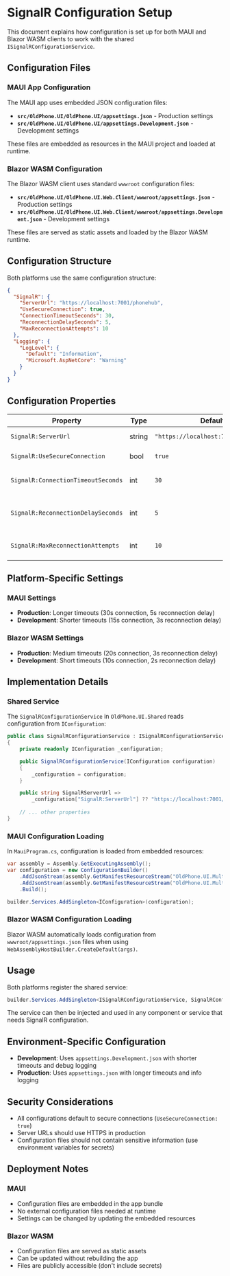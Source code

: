 # SignalR Configuration Setup

This document explains how configuration is set up for both MAUI and Blazor WASM clients to work with the shared `ISignalRConfigurationService`.

## Configuration Files

### MAUI App Configuration

The MAUI app uses embedded JSON configuration files:

- **`src/OldPhone.UI/OldPhone.UI/appsettings.json`** - Production settings
- **`src/OldPhone.UI/OldPhone.UI/appsettings.Development.json`** - Development settings

These files are embedded as resources in the MAUI project and loaded at runtime.

### Blazor WASM Configuration

The Blazor WASM client uses standard `wwwroot` configuration files:

- **`src/OldPhone.UI/OldPhone.UI.Web.Client/wwwroot/appsettings.json`** - Production settings
- **`src/OldPhone.UI/OldPhone.UI.Web.Client/wwwroot/appsettings.Development.json`** - Development settings

These files are served as static assets and loaded by the Blazor WASM runtime.

## Configuration Structure

Both platforms use the same configuration structure:

```json
{
  "SignalR": {
    "ServerUrl": "https://localhost:7001/phonehub",
    "UseSecureConnection": true,
    "ConnectionTimeoutSeconds": 30,
    "ReconnectionDelaySeconds": 5,
    "MaxReconnectionAttempts": 10
  },
  "Logging": {
    "LogLevel": {
      "Default": "Information",
      "Microsoft.AspNetCore": "Warning"
    }
  }
}
```

## Configuration Properties

| Property | Type | Default | Description |
|----------|------|---------|-------------|
| `SignalR:ServerUrl` | string | `"https://localhost:7001/phonehub"` | SignalR hub URL |
| `SignalR:UseSecureConnection` | bool | `true` | Whether to use HTTPS |
| `SignalR:ConnectionTimeoutSeconds` | int | `30` | Connection timeout in seconds |
| `SignalR:ReconnectionDelaySeconds` | int | `5` | Delay between reconnection attempts |
| `SignalR:MaxReconnectionAttempts` | int | `10` | Maximum reconnection attempts |

## Platform-Specific Settings

### MAUI Settings
- **Production**: Longer timeouts (30s connection, 5s reconnection delay)
- **Development**: Shorter timeouts (15s connection, 3s reconnection delay)

### Blazor WASM Settings
- **Production**: Medium timeouts (20s connection, 3s reconnection delay)
- **Development**: Short timeouts (10s connection, 2s reconnection delay)

## Implementation Details

### Shared Service
The `SignalRConfigurationService` in `OldPhone.UI.Shared` reads configuration from `IConfiguration`:

```csharp
public class SignalRConfigurationService : ISignalRConfigurationService
{
    private readonly IConfiguration _configuration;

    public SignalRConfigurationService(IConfiguration configuration)
    {
        _configuration = configuration;
    }

    public string SignalRServerUrl => 
        _configuration["SignalR:ServerUrl"] ?? "https://localhost:7001/phonehub";
    
    // ... other properties
}
```

### MAUI Configuration Loading
In `MauiProgram.cs`, configuration is loaded from embedded resources:

```csharp
var assembly = Assembly.GetExecutingAssembly();
var configuration = new ConfigurationBuilder()
    .AddJsonStream(assembly.GetManifestResourceStream("OldPhone.UI.MultiApp.appsettings.json")!)
    .AddJsonStream(assembly.GetManifestResourceStream("OldPhone.UI.MultiApp.appsettings.Development.json")!)
    .Build();

builder.Services.AddSingleton<IConfiguration>(configuration);
```

### Blazor WASM Configuration Loading
Blazor WASM automatically loads configuration from `wwwroot/appsettings.json` files when using `WebAssemblyHostBuilder.CreateDefault(args)`.

## Usage

Both platforms register the shared service:

```csharp
builder.Services.AddSingleton<ISignalRConfigurationService, SignalRConfigurationService>();
```

The service can then be injected and used in any component or service that needs SignalR configuration.

## Environment-Specific Configuration

- **Development**: Uses `appsettings.Development.json` with shorter timeouts and debug logging
- **Production**: Uses `appsettings.json` with longer timeouts and info logging

## Security Considerations

- All configurations default to secure connections (`UseSecureConnection: true`)
- Server URLs should use HTTPS in production
- Configuration files should not contain sensitive information (use environment variables for secrets)

## Deployment Notes

### MAUI
- Configuration files are embedded in the app bundle
- No external configuration files needed at runtime
- Settings can be changed by updating the embedded resources

### Blazor WASM
- Configuration files are served as static assets
- Can be updated without rebuilding the app
- Files are publicly accessible (don't include secrets) 